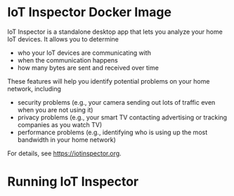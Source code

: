 # IoT Inspector Docker Image

IoT Inspector is a standalone desktop app that lets you analyze your home IoT devices. It allows you to determine

* who your IoT devices are communicating with
* when the communication happens
* how many bytes are sent and received over time

These features will help you identify potential problems on your home network, including

* security problems (e.g., your camera sending out lots of traffic even when you are not using it)
* privacy problems (e.g., your smart TV contacting advertising or tracking companies as you watch TV)
* performance problems (e.g., identifying who is using up the most bandwidth in your home network)

For details, see https://iotinspector.org.

# Running IoT Inspector
